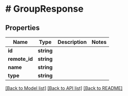# # GroupResponse

## Properties

Name | Type | Description | Notes
------------ | ------------- | ------------- | -------------
**id** | **string** |  |
**remote_id** | **string** |  |
**name** | **string** |  |
**type** | **string** |  |

[[Back to Model list]](../../README.md#models) [[Back to API list]](../../README.md#endpoints) [[Back to README]](../../README.md)
